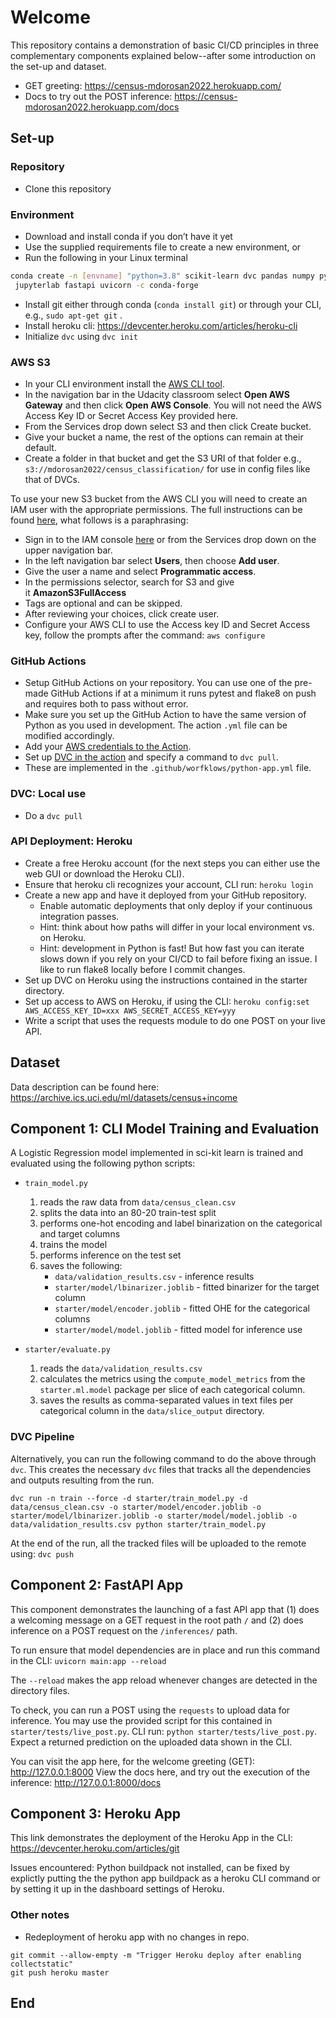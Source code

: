 # Welcome
This repository contains a demonstration of basic CI/CD principles in three complementary components explained below--after some introduction on the set-up and dataset.

* GET greeting: https://census-mdorosan2022.herokuapp.com/
* Docs to try out the POST inference: https://census-mdorosan2022.herokuapp.com/docs

## Set-up
### Repository
- Clone this repository

### Environment
- Download and install conda if you don’t have it yet
- Use the supplied requirements file to create a new environment, or
- Run the following in your Linux terminal

```bash
conda create -n [envname] "python=3.8" scikit-learn dvc pandas numpy pytest jupyter\
 jupyterlab fastapi uvicorn -c conda-forge
```
- Install git either through conda (`conda install git`) or through your CLI, e.g., `sudo apt-get git` .
- Install heroku cli: https://devcenter.heroku.com/articles/heroku-cli
- Initialize `dvc` using `dvc init`

### AWS S3
- In your CLI environment install the [AWS CLI tool](https://docs.aws.amazon.com/cli/latest/userguide/cli-chap-install.html).
- In the navigation bar in the Udacity classroom select **Open AWS Gateway** and then click **Open AWS Console**. You will not need the AWS Access Key ID or Secret Access Key provided here.
- From the Services drop down select S3 and then click Create bucket.
- Give your bucket a name, the rest of the options can remain at their default.
- Create a folder in that bucket and get the S3 URI of that folder e.g., `s3://mdorosan2022/census_classification/` for use in config files like that of DVCs.

To use your new S3 bucket from the AWS CLI you will need to create an IAM user with the appropriate permissions. The full instructions can be found [here](https://docs.aws.amazon.com/IAM/latest/UserGuide/id_users_create.html#id_users_create_console), what follows is a paraphrasing:

- Sign in to the IAM console [here](https://console.aws.amazon.com/iam/) or from the Services drop down on the upper navigation bar.
- In the left navigation bar select **Users**, then choose **Add user**.
- Give the user a name and select **Programmatic access**.
- In the permissions selector, search for S3 and give it **AmazonS3FullAccess**
- Tags are optional and can be skipped.
- After reviewing your choices, click create user.
- Configure your AWS CLI to use the Access key ID and Secret Access key, follow the prompts after the command: `aws configure`


### **GitHub Actions**
- Setup GitHub Actions on your repository. You can use one of the pre-made GitHub Actions if at a minimum it runs pytest and flake8 on push and requires both to pass without error.
- Make sure you set up the GitHub Action to have the same version of Python as you used in development. The action `.yml` file can be modified accordingly.
- Add your [AWS credentials to the Action](https://github.com/marketplace/actions/configure-aws-credentials-action-for-github-actions).
- Set up [DVC in the action](https://github.com/iterative/setup-dvc) and specify a command to `dvc pull`.
- These are implemented in the `.github/worfklows/python-app.yml` file.

### DVC: Local use
- Do a `dvc pull`

### API Deployment: Heroku
- Create a free Heroku account (for the next steps you can either use the web GUI or download the Heroku CLI).
- Ensure that heroku cli recognizes your account, CLI run: `heroku login`
- Create a new app and have it deployed from your GitHub repository.
    - Enable automatic deployments that only deploy if your continuous integration passes.
    - Hint: think about how paths will differ in your local environment vs. on Heroku.
    - Hint: development in Python is fast! But how fast you can iterate slows down if you rely on your CI/CD to fail before fixing an issue. I like to run flake8 locally before I commit changes.
- Set up DVC on Heroku using the instructions contained in the starter directory.
- Set up access to AWS on Heroku, if using the CLI: `heroku config:set AWS_ACCESS_KEY_ID=xxx AWS_SECRET_ACCESS_KEY=yyy`
- Write a script that uses the requests module to do one POST on your live API.

## Dataset
Data description can be found here: https://archive.ics.uci.edu/ml/datasets/census+income

## Component 1: CLI Model Training and Evaluation
A Logistic Regression model implemented in sci-kit learn is trained and evaluated using the following python scripts:

* `train_model.py` 
    1. reads the raw data from `data/census_clean.csv` 
    2. splits the data into an 80-20 train-test split 
    3. performs one-hot encoding and label binarization on the categorical and target columns
    4. trains the model
    5. performs inference on the test set
    6. saves the following: 
        - `data/validation_results.csv` - inference results
        - `starter/model/lbinarizer.joblib` - fitted binarizer for the target column
        - `starter/model/encoder.joblib` - fitted OHE for the categorical columns
        - `starter/model/model.joblib` - fitted model for inference use

* `starter/evaluate.py`
    1. reads the `data/validation_results.csv`
    2. calculates the metrics using the `compute_model_metrics` from the `starter.ml.model` package per slice of each categorical column.
    3. saves the results as comma-separated values in text files per categorical column in the `data/slice_output` directory.

### DVC Pipeline
Alternatively, you can run the following command to do the above through `dvc`. This creates the necessary `dvc` files that tracks all the dependencies and outputs resulting from the run.

```
dvc run -n train --force -d starter/train_model.py -d data/census_clean.csv -o starter/model/encoder.joblib -o starter/model/lbinarizer.joblib -o starter/model/model.joblib -o data/validation_results.csv python starter/train_model.py
```
At the end of the run, all the tracked files will be uploaded to the remote using: `dvc push`

## Component 2: FastAPI App
This component demonstrates the launching of a fast API app that (1) does a welcoming message on a GET request in the root path `/` and (2) does inference on a POST request on the `/inferences/` path.

To run ensure that model dependencies are in place and run this command in the CLI: `uvicorn main:app --reload`

The `--reload` makes the app reload whenever changes are detected in the directory files.

To check, you can run a POST using the `requests` to upload data for inference. You may use the provided script for this contained in `starter/tests/live_post.py`. CLI run: `python starter/tests/live_post.py`. Expect a returned prediction on the uploaded data shown in the CLI.

You can visit the app here, for the welcome greeting (GET): http://127.0.0.1:8000
View the docs here, and try out the execution of the inference: http://127.0.0.1:8000/docs

## Component 3: Heroku App
This link demonstrates the deployment of the Heroku App in the CLI: https://devcenter.heroku.com/articles/git

Issues encountered: Python buildpack not installed, can be fixed by explictly putting the the python app buildpack as a heroku CLI command or by setting it up in the dashboard settings of Heroku.

### Other notes
- Redeployment of heroku app with no changes in repo.
```
git commit --allow-empty -m "Trigger Heroku deploy after enabling collectstatic"
git push heroku master
```

## End
